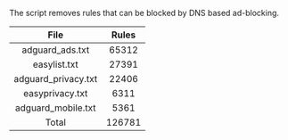 The script removes rules that can be blocked by DNS based ad-blocking.


| File | Rules |
|:----:|:-----:|
| adguard_ads.txt | 65312 |
| easylist.txt | 27391 |
| adguard_privacy.txt | 22406 |
| easyprivacy.txt | 6311 |
| adguard_mobile.txt | 5361 |
| Total | 126781 |